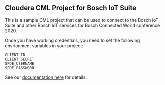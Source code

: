 ## Cloudera CML Project for Bosch IoT Suite
This is a sample CML project that can be used to connect to the Bosch IoT Suite and other Bosch IoT services for Bosch Connected World conference 2020.

Once you have working credentials, you need to set the following envrionment variables in your project:
```
CLIENT_ID
CLIENT_SECRET
SFDE_USERNAME
SFDE_PASSWORD
```

See our [documentation here](https://docs.cloudera.com/machine-learning/cloud/projects/topics/ml-modifying-project-settings.html) for details.


